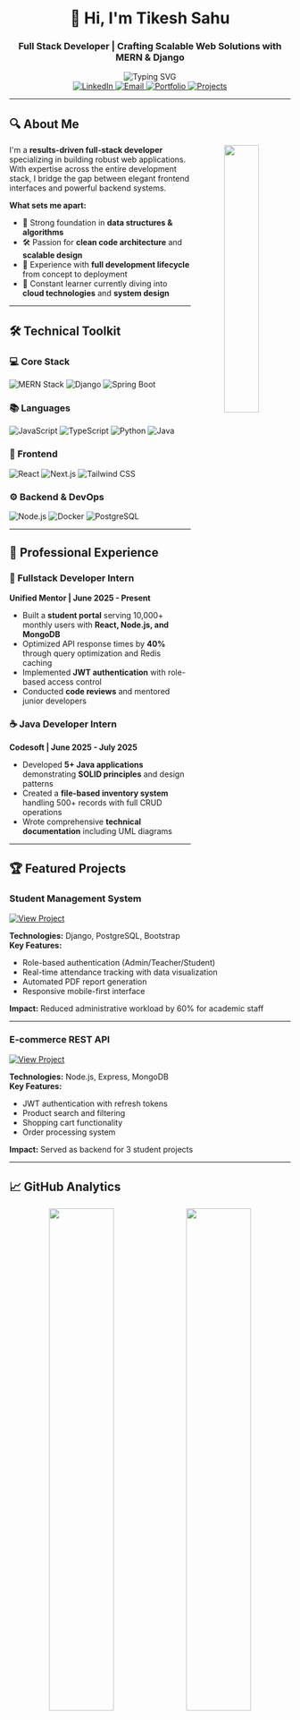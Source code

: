 <h1 align="center">👋 Hi, I'm Tikesh Sahu</h1>
<h3 align="center">Full Stack Developer | Crafting Scalable Web Solutions with MERN & Django</h3>

<div align="center">
  <!-- Animated typing intro -->
  <img src="https://readme-typing-svg.demolab.com?font=Fira+Code&pause=1000&color=22D3EE&center=true&vCenter=true&width=435&lines=Full+Stack+Developer;Python+%7C+Java+%7C+JavaScript;Clean+Code+Advocate;Problem+Solver;Open+to+collaborations!" alt="Typing SVG" />
</div>

<div align="center">
  <a href="https://linkedin.com/in/tikeshsahu">
    <img src="https://img.shields.io/badge/-LinkedIn-0A66C2?style=for-the-badge&logo=linkedin&logoColor=white" alt="LinkedIn">
  </a>
  <a href="mailto:tikeshs201@gmail.com">
    <img src="https://img.shields.io/badge/-Email-D14836?style=for-the-badge&logo=gmail&logoColor=white" alt="Email">
  </a>
  <a href="https://tikeshsahu.vercel.app">
    <img src="https://img.shields.io/badge/-Portfolio-4285F4?style=for-the-badge&logo=google-chrome&logoColor=white" alt="Portfolio">
  </a>
  <a href="https://github.com/tikeshsahu?tab=repositories">
    <img src="https://img.shields.io/badge/-Projects-181717?style=for-the-badge&logo=github&logoColor=white" alt="Projects">
  </a>
</div>

---

## 🔍 About Me

<p align="center">
  <img align="right" src="https://github-readme-stats.vercel.app/api/top-langs/?username=tikeshsahu&layout=compact&theme=radical" width="35%">
</p>

I'm a **results-driven full-stack developer** specializing in building robust web applications. With expertise across the entire development stack, I bridge the gap between elegant frontend interfaces and powerful backend systems.

**What sets me apart:**
- 🧠 Strong foundation in **data structures & algorithms**
- 🛠️ Passion for **clean code architecture** and **scalable design**
- 🔄 Experience with **full development lifecycle** from concept to deployment
- 🌱 Constant learner currently diving into **cloud technologies** and **system design**

---

## 🛠️ Technical Toolkit

### 💻 Core Stack
![MERN Stack](https://img.shields.io/badge/-MERN-000000?style=flat-square&logo=mongodb&logoColor=47A248)
![Django](https://img.shields.io/badge/-Django-092E20?style=flat-square&logo=django&logoColor=white)
![Spring Boot](https://img.shields.io/badge/-Spring%20Boot-6DB33F?style=flat-square&logo=springboot&logoColor=white)

### 📚 Languages
![JavaScript](https://img.shields.io/badge/-JavaScript-F7DF1E?style=flat-square&logo=javascript&logoColor=black)
![TypeScript](https://img.shields.io/badge/-TypeScript-3178C6?style=flat-square&logo=typescript&logoColor=white)
![Python](https://img.shields.io/badge/-Python-3776AB?style=flat-square&logo=python&logoColor=white)
![Java](https://img.shields.io/badge/-Java-ED8B00?style=flat-square&logo=openjdk&logoColor=white)

### 🎨 Frontend
![React](https://img.shields.io/badge/-React-61DAFB?style=flat-square&logo=react&logoColor=black)
![Next.js](https://img.shields.io/badge/-Next.js-000000?style=flat-square&logo=next.js&logoColor=white)
![Tailwind CSS](https://img.shields.io/badge/-Tailwind%20CSS-06B6D4?style=flat-square&logo=tailwind-css&logoColor=white)

### ⚙️ Backend & DevOps
![Node.js](https://img.shields.io/badge/-Node.js-339933?style=flat-square&logo=node.js&logoColor=white)
![Docker](https://img.shields.io/badge/-Docker-2496ED?style=flat-square&logo=docker&logoColor=white)
![PostgreSQL](https://img.shields.io/badge/-PostgreSQL-4169E1?style=flat-square&logo=postgresql&logoColor=white)

---

## 💼 Professional Experience

### 🚀 Fullstack Developer Intern
**Unified Mentor | June 2025 - Present**
- Built a **student portal** serving 10,000+ monthly users with **React, Node.js, and MongoDB**
- Optimized API response times by **40%** through query optimization and Redis caching
- Implemented **JWT authentication** with role-based access control
- Conducted **code reviews** and mentored junior developers

### ☕ Java Developer Intern
**Codesoft | June 2025 - July 2025**
- Developed **5+ Java applications** demonstrating **SOLID principles** and design patterns
- Created a **file-based inventory system** handling 500+ records with full CRUD operations
- Wrote comprehensive **technical documentation** including UML diagrams

---

## 🏆 Featured Projects

### Student Management System
[![View Project](https://img.shields.io/badge/-View_Project-181717?style=for-the-badge&logo=github&logoColor=white)](https://github.com/tikeshsahu/student-management-system)

**Technologies:** Django, PostgreSQL, Bootstrap  
**Key Features:**
- Role-based authentication (Admin/Teacher/Student)
- Real-time attendance tracking with data visualization
- Automated PDF report generation
- Responsive mobile-first interface

**Impact:** Reduced administrative workload by 60% for academic staff

---

### E-commerce REST API
[![View Project](https://img.shields.io/badge/-View_Project-181717?style=for-the-badge&logo=github&logoColor=white)](https://github.com/tikeshsahu/ecommerce-api)

**Technologies:** Node.js, Express, MongoDB  
**Key Features:**
- JWT authentication with refresh tokens
- Product search and filtering
- Shopping cart functionality
- Order processing system

**Impact:** Served as backend for 3 student projects

---

## 📈 GitHub Analytics

<div align="center">
  <img src="https://github-readme-stats.vercel.app/api?username=tikeshsahu&show_icons=true&theme=radical&hide_border=true&include_all_commits=true&count_private=true" width="48%">
  <img src="https://github-readme-streak-stats.herokuapp.com/?user=tikeshsahu&theme=radical&hide_border=true" width="48%">
</div>

---

## 📚 Currently Learning

- **System Design**: Microservices architecture patterns
- **Cloud Technologies**: AWS fundamentals
- **Performance Optimization**: Advanced React techniques
- **Security**: OAuth 2.0 and JWT best practices

<!-- Animated quote -->
<div align="center">
  <img src="https://readme-typing-svg.demolab.com?font=Fira+Code&pause=1000&color=22D3EE&center=true&vCenter=true&width=435&lines=First,+solve+the+problem.;Then,+write+the+code.;-John+Johnson" alt="Typing SVG" />
</div>

---

## 🤝 Let's Collaborate!

<p align="center">
  I'm always excited to connect with fellow developers and explore new opportunities.
  Whether you have a project idea or just want to discuss tech, feel free to reach out!
</p>

<div align="center">
  <a href="https://linkedin.com/in/tikeshsahu">
    <img src="https://img.shields.io/badge/-Message_on_LinkedIn-0A66C2?style=for-the-badge&logo=linkedin&logoColor=white">
  </a>
  <a href="mailto:tikeshs201@gmail.com">
    <img src="https://img.shields.io/badge/-Send_Email-D14836?style=for-the-badge&logo=gmail&logoColor=white">
  </a>
</div>
